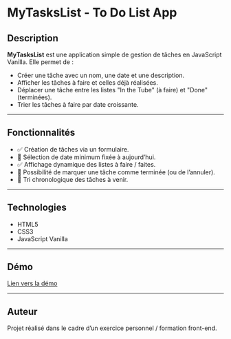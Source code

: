 # MyTasksList - To Do List App

## Description

**MyTasksList** est une application simple de gestion de tâches en JavaScript Vanilla. Elle permet de :

- Créer une tâche avec un nom, une date et une description.
- Afficher les tâches à faire et celles déjà réalisées.
- Déplacer une tâche entre les listes "In the Tube" (à faire) et "Done" (terminées).
- Trier les tâches à faire par date croissante.

---

## Fonctionnalités

- ✅ Création de tâches via un formulaire.
- 📅 Sélection de date minimum fixée à aujourd’hui.
- ✅ Affichage dynamique des listes à faire / faites.
- 🔁 Possibilité de marquer une tâche comme terminée (ou de l’annuler).
- 🧹 Tri chronologique des tâches à venir.

---

## Technologies

- HTML5
- CSS3
- JavaScript Vanilla

---

## Démo

[Lien vers la démo](https://loicdupong.github.io/25-todo-list/)

---

## Auteur

Projet réalisé dans le cadre d’un exercice personnel / formation front-end.
